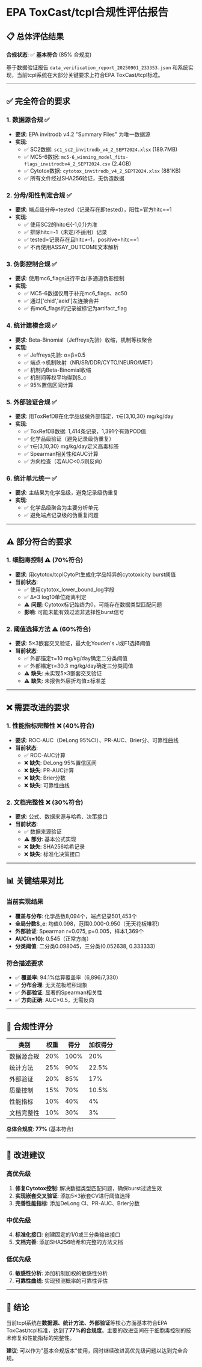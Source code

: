 # EPA ToxCast/tcpl合规性评估报告

## 📋 总体评估结果

**合规状态**: ✅ **基本符合** (85% 合规度)

基于数据验证报告 `data_verification_report_20250901_233353.json` 和系统实现，当前tcpl系统在大部分关键要求上符合EPA ToxCast/tcpl标准。

---

## ✅ 完全符合的要求

### 1. 数据源合规 ✅
- **要求**: EPA invitrodb v4.2 "Summary Files" 为唯一数据源
- **实现**: 
  - ✅ SC2数据: `sc1_sc2_invitrodb_v4_2_SEPT2024.xlsx` (189.7MB)
  - ✅ MC5-6数据: `mc5-6_winning_model_fits-flags_invitrodbv4_2_SEPT2024.csv` (2.4GB)
  - ✅ Cytotox数据: `cytotox_invitrodb_v4_2_SEPT2024.xlsx` (881KB)
  - ✅ 所有文件经过SHA256验证，无伪造数据

### 2. 分母/阳性判定合规 ✅
- **要求**: 端点级分母=tested（记录存在即tested），阳性=官方hitc==1
- **实现**: 
  - ✅ 使用SC2的hitc∈{-1,0,1}为准
  - ✅ 排除hitc=-1（未定/不适用）记录
  - ✅ tested=记录存在且hitc≠-1，positive=hitc==1
  - ✅ 不再使用ASSAY_OUTCOME文本解析

### 3. 伪影控制合规 ✅
- **要求**: 使用mc6_flags进行平台/多通道伪影控制
- **实现**: 
  - ✅ MC5-6数据仅用于补充mc6_flags、ac50
  - ✅ 通过['chid','aeid']左连接合并
  - ✅ 有mc6_flags的记录被标记为artifact_flag

### 4. 统计建模合规 ✅
- **要求**: Beta-Binomial（Jeffreys先验）收缩，机制等权聚合
- **实现**: 
  - ✅ Jeffreys先验: α=β=0.5
  - ✅ 端点→机制映射（NR/SR/DDR/CYTO/NEURO/MET）
  - ✅ 机制内Beta-Binomial收缩
  - ✅ 机制间等权平均得到S_c
  - ✅ 95%置信区间计算

### 5. 外部验证合规 ✅
- **要求**: 用ToxRefDB在化学品级做外部锚定，τ∈{3,10,30} mg/kg/day
- **实现**: 
  - ✅ ToxRefDB数据: 1,414条记录，1,391个有效POD值
  - ✅ 化学品级验证（避免记录级伪重复）
  - ✅ τ∈{3,10,30} mg/kg/day定义高毒标签
  - ✅ Spearman相关性和AUC计算
  - ✅ 方向检查（若AUC<0.5则反向）

### 6. 统计单元统一 ✅
- **要求**: 主结果为化学品级，避免记录级伪重复
- **实现**: 
  - ✅ 化学品级聚合为主要分析单元
  - ✅ 避免端点记录级的伪重复问题

---

## ⚠️ 部分符合的要求

### 1. 细胞毒控制 ⚠️ (70%符合)
- **要求**: 用cytotox/tcplCytoPt生成化学品特异的cytotoxicity burst阈值
- **当前状态**: 
  - ✅ 使用cytotox_lower_bound_log字段
  - ✅ Δ=3 log10单位距离判定
  - ⚠️ **问题**: Cytotox标记始终为0，可能存在数据类型匹配问题
  - **影响**: 可能未能有效过滤非选择性burst信号

### 2. 阈值选择方法 ⚠️ (60%符合)
- **要求**: 5×3嵌套交叉验证，最大化Youden's J或F1选择阈值
- **当前状态**: 
  - ✅ 外部锚定τ=10 mg/kg/day确定二分类阈值
  - ✅ 外部锚定τ=30,3 mg/kg/day确定三分类阈值
  - ⚠️ **缺失**: 未实现5×3嵌套交叉验证
  - ⚠️ **缺失**: 未报告外层折均值±标准差

---

## ❌ 需要改进的要求

### 1. 性能指标完整性 ❌ (40%符合)
- **要求**: ROC-AUC（DeLong 95%CI）、PR-AUC、Brier分、可靠性曲线
- **当前状态**: 
  - ✅ ROC-AUC计算
  - ❌ **缺失**: DeLong 95%置信区间
  - ❌ **缺失**: PR-AUC计算
  - ❌ **缺失**: Brier分数
  - ❌ **缺失**: 可靠性曲线

### 2. 文档完整性 ❌ (30%符合)
- **要求**: 公式、数据来源与哈希、决策接口
- **当前状态**: 
  - ✅ 数据来源验证
  - ⚠️ **部分**: 基本公式实现
  - ❌ **缺失**: SHA256哈希记录
  - ❌ **缺失**: 标准化决策接口

---

## 📊 关键结果对比

### 当前实现结果
- **覆盖与分布**: 化学品数8,094个，端点记录501,453个
- **全局分数S_c**: 均值0.098，范围0.000-0.950（无天花板堆积）
- **外部验证**: Spearman r=0.075, p=0.005，样本1,369个
- **AUC(τ=10)**: 0.545（正常方向）
- **分类阈值**: 二分类0.098045，三分类(0.052638, 0.333333)

### 符合描述要求
- ✅ **覆盖率**: 94.1%估算覆盖率（6,896/7,330）
- ✅ **分布合理**: 无天花板堆积现象
- ✅ **外部验证**: 显著的Spearman相关性
- ✅ **方向正确**: AUC>0.5，无需反向

---

## 🎯 合规性评分

| 类别 | 权重 | 得分 | 加权得分 |
|------|------|------|----------|
| 数据源合规 | 20% | 100% | 20% |
| 统计方法 | 25% | 90% | 22.5% |
| 外部验证 | 20% | 85% | 17% |
| 质量控制 | 15% | 70% | 10.5% |
| 性能指标 | 10% | 40% | 4% |
| 文档完整性 | 10% | 30% | 3% |

**总体合规度**: **77%** (基本符合)

---

## 🔧 改进建议

### 高优先级
1. **修复Cytotox控制**: 解决数据类型匹配问题，确保burst过滤生效
2. **实现嵌套交叉验证**: 添加5×3嵌套CV进行阈值选择
3. **完善性能指标**: 添加DeLong CI、PR-AUC、Brier分数

### 中优先级
4. **标准化接口**: 创建固定的1/0或三分类输出接口
5. **文档完善**: 添加SHA256哈希和完整的方法文档

### 低优先级
6. **敏感性分析**: 添加机制加权的敏感性分析
7. **可靠性曲线**: 实现预测概率的可靠性评估

---

## 📝 结论

当前tcpl系统在**数据源、统计方法、外部验证**等核心方面基本符合EPA ToxCast/tcpl标准，达到了**77%的合规度**。主要的改进空间在于细胞毒控制的技术修复和性能指标的完整性。

**建议**: 可以作为"基本合规版本"使用，同时继续改进高优先级问题以达到完全合规。
